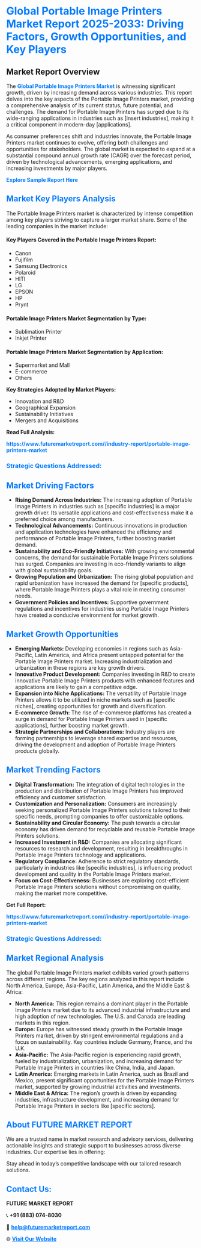 <h1 style="color: #007BFF;">Global Portable Image Printers Market Report 2025-2033: Driving Factors, Growth Opportunities, and Key Players</h1>

<section id="overview">
<h2>Market Report Overview</h2>
<p>The <a href="https://www.futuremarketreport.com//industry-report/portable-image-printers-market" style="color: #007BFF; text-decoration: none;"><strong>Global Portable Image Printers Market</strong></a> is witnessing significant growth, driven by increasing demand across various industries. This report delves into the key aspects of the Portable Image Printers market, providing a comprehensive analysis of its current status, future potential, and challenges. The demand for Portable Image Printers has surged due to its wide-ranging applications in industries such as [insert industries], making it a critical component in modern-day [applications].</p>
<p>As consumer preferences shift and industries innovate, the Portable Image Printers market continues to evolve, offering both challenges and opportunities for stakeholders. The global market is expected to expand at a substantial compound annual growth rate (CAGR) over the forecast period, driven by technological advancements, emerging applications, and increasing investments by major players.</p>
</section>

<section id="overview">
<p><a href="https://www.futuremarketreport.com//request-sample/reportId=56266" style="color: #007BFF; text-decoration: none;"><strong>Explore Sample Report Here</strong></a></p>
</section>

<section id="key-players">
<h2 style="color: #007BFF;">Market Key Players Analysis</h2>
<p>The Portable Image Printers market is characterized by intense competition among key players striving to capture a larger market share. Some of the leading companies in the market include:</p>
<h4>Key Players Covered in the Portable Image Printers Report:</h4>
<ul><li>Canon</li><li>Fujifilm</li><li>Samsung Electronics</li><li>Polaroid</li><li>HITI</li><li>LG</li><li>EPSON</li><li>HP</li><li>Prynt</li></ul>
<h4>Portable Image Printers Market Segmentation by Type:</h4>
<ul><li>Sublimation Printer</li><li>Inkjet Printer</li></ul>

<h4>Portable Image Printers Market Segmentation by Application:</h4>
<ul><li>Supermarket and Mall</li><li>E-commerce</li><li>Others</li></ul>
<p><strong>Key Strategies Adopted by Market Players:</strong></p>
<ul>
<li>Innovation and R&D</li>
<li>Geographical Expansion</li>
<li>Sustainability Initiatives</li>
<li>Mergers and Acquisitions</li>
</ul>
</section>

<section>
<p><strong>Read Full Analysis: </strong></p><a href="https://www.futuremarketreport.com//industry-report/portable-image-printers-market" style="color: #007BFF; text-decoration: none;"><strong>https://www.futuremarketreport.com//industry-report/portable-image-printers-market</strong></a>
<h3 style="color: #007BFF;">Strategic Questions Addressed:</h3>
</section>

<section id="driving-factors">
<h2 style="color: #007BFF;">Market Driving Factors</h2>
<ul>
<li><strong>Rising Demand Across Industries:</strong> The increasing adoption of Portable Image Printers in industries such as [specific industries] is a major growth driver. Its versatile applications and cost-effectiveness make it a preferred choice among manufacturers.</li>
<li><strong>Technological Advancements:</strong> Continuous innovations in production and application technologies have enhanced the efficiency and performance of Portable Image Printers, further boosting market demand.</li>
<li><strong>Sustainability and Eco-Friendly Initiatives:</strong> With growing environmental concerns, the demand for sustainable Portable Image Printers solutions has surged. Companies are investing in eco-friendly variants to align with global sustainability goals.</li>
<li><strong>Growing Population and Urbanization:</strong> The rising global population and rapid urbanization have increased the demand for [specific products], where Portable Image Printers plays a vital role in meeting consumer needs.</li>
<li><strong>Government Policies and Incentives:</strong> Supportive government regulations and incentives for industries using Portable Image Printers have created a conducive environment for market growth.</li>
</ul>
</section>

<section id="growth-opportunities">
<h2 style="color: #007BFF;">Market Growth Opportunities</h2>
<ul>
<li><strong>Emerging Markets:</strong> Developing economies in regions such as Asia-Pacific, Latin America, and Africa present untapped potential for the Portable Image Printers market. Increasing industrialization and urbanization in these regions are key growth drivers.</li>
<li><strong>Innovative Product Development:</strong> Companies investing in R&D to create innovative Portable Image Printers products with enhanced features and applications are likely to gain a competitive edge.</li>
<li><strong>Expansion into Niche Applications:</strong> The versatility of Portable Image Printers allows it to be utilized in niche markets such as [specific niches], creating opportunities for growth and diversification.</li>
<li><strong>E-commerce Growth:</strong> The rise of e-commerce platforms has created a surge in demand for Portable Image Printers used in [specific applications], further boosting market growth.</li>
<li><strong>Strategic Partnerships and Collaborations:</strong> Industry players are forming partnerships to leverage shared expertise and resources, driving the development and adoption of Portable Image Printers products globally.</li>
</ul>
</section>

<section id="trending-factors">
<h2 style="color: #007BFF;">Market Trending Factors</h2>
<ul>
<li><strong>Digital Transformation:</strong> The integration of digital technologies in the production and distribution of Portable Image Printers has improved efficiency and customer satisfaction.</li>
<li><strong>Customization and Personalization:</strong> Consumers are increasingly seeking personalized Portable Image Printers solutions tailored to their specific needs, prompting companies to offer customizable options.</li>
<li><strong>Sustainability and Circular Economy:</strong> The push towards a circular economy has driven demand for recyclable and reusable Portable Image Printers solutions.</li>
<li><strong>Increased Investment in R&D:</strong> Companies are allocating significant resources to research and development, resulting in breakthroughs in Portable Image Printers technology and applications.</li>
<li><strong>Regulatory Compliance:</strong> Adherence to strict regulatory standards, particularly in industries like [specific industries], is influencing product development and quality in the Portable Image Printers market.</li>
<li><strong>Focus on Cost-Effectiveness:</strong> Businesses are exploring cost-efficient Portable Image Printers solutions without compromising on quality, making the market more competitive.</li>
</ul>
</section>

<section>
<p><strong>Get Full Report: </strong></p><a href="https://www.futuremarketreport.com//industry-report/portable-image-printers-market" style="color: #007BFF; text-decoration: none;"><strong>https://www.futuremarketreport.com//industry-report/portable-image-printers-market</strong></a>
<h3 style="color: #007BFF;">Strategic Questions Addressed:</h3>
</section>


<section id="regional-analysis">
<h2 style="color: #007BFF;">Market Regional Analysis</h2>
<p>The global Portable Image Printers market exhibits varied growth patterns across different regions. The key regions analyzed in this report include North America, Europe, Asia-Pacific, Latin America, and the Middle East & Africa:</p>
<ul>
<li><strong>North America:</strong> This region remains a dominant player in the Portable Image Printers market due to its advanced industrial infrastructure and high adoption of new technologies. The U.S. and Canada are leading markets in this region.</li>
<li><strong>Europe:</strong> Europe has witnessed steady growth in the Portable Image Printers market, driven by stringent environmental regulations and a focus on sustainability. Key countries include Germany, France, and the U.K.</li>
<li><strong>Asia-Pacific:</strong> The Asia-Pacific region is experiencing rapid growth, fueled by industrialization, urbanization, and increasing demand for Portable Image Printers in countries like China, India, and Japan.</li>
<li><strong>Latin America:</strong> Emerging markets in Latin America, such as Brazil and Mexico, present significant opportunities for the Portable Image Printers market, supported by growing industrial activities and investments.</li>
<li><strong>Middle East & Africa:</strong> The region’s growth is driven by expanding industries, infrastructure development, and increasing demand for Portable Image Printers in sectors like [specific sectors].</li>
</ul>
</section>

<footer>
<h2 style="color: #007BFF;">About FUTURE MARKET REPORT</h2>
<p>We are a trusted name in market research and advisory services, delivering actionable insights and strategic support to businesses across diverse industries. Our expertise lies in offering:</p>

<p>Stay ahead in today’s competitive landscape with our tailored research solutions.</p>

<h2 style="color: #007BFF;">Contact Us:</h2>
<p><strong>FUTURE MARKET REPORT</strong></p>
<p>📞 <strong>+91 (883) 074-8030</strong></p>
<p>📧 <strong><a href="mailto:help@futuremarketreport.com" style="color: #007BFF;">help@futuremarketreport.com</a></strong></p>
<p>🌐 <strong><a href="https://www.futuremarketreport.com/" style="color: #007BFF;">Visit Our Website</a></strong></p>
</footer>